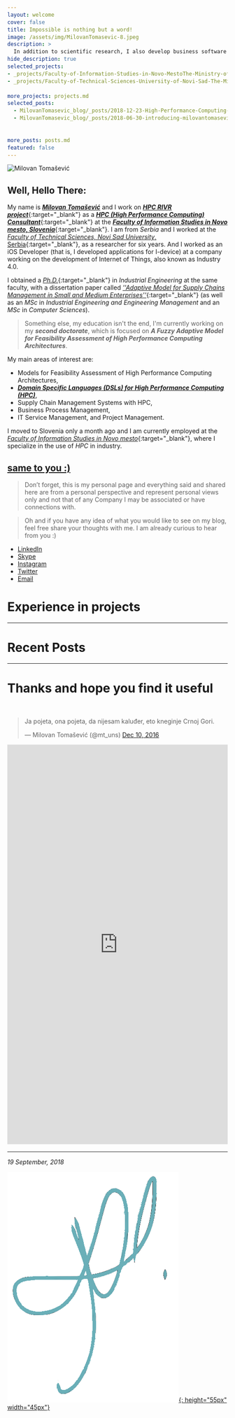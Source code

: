 ```yaml
---
layout: welcome
cover: false
title: Impossible is nothing but a word!
image: /assets/img/MilovanTomasevic-8.jpeg
description: >
  In addition to scientific research, I also develop business software and websites with the aim of creating a new product or service that consumers will want.
hide_description: true
selected_projects:
- _projects/Faculty-of-Information-Studies-in-Novo-MestoThe-Ministry-of-Education-Science-and-Sport-Slovenia.md
- _projects/Faculty-of-Technical-Sciences-University-of-Novi-Sad-The-Ministry-of-Education-Science-and-Technological-Development-of-the-Republic-of-Serbia.md

more_projects: projects.md
selected_posts:
  - MilovanTomasevic_blog/_posts/2018-12-23-High-Performance-Computing-Center-in-Slovenia-HPC-RIVR.md
  - MilovanTomasevic_blog/_posts/2018-06-30-introducing-milovantomasevic-website.md


more_posts: posts.md
featured: false
---
```


<aside class="about related mt4 mb4" role="complementary">
<div class="author mt4">
  <img src="https://www.milovantomasevic.com/assets/icons/milovantomasevic.png" class="avatar photo u-photo" alt="Milovan Tomašević" property="image" width="120" height="120" loading="lazy" />
  <h2 class="page-title">Well, Hello There:</h2>
<div class="tip" markdown="1">


My name is [***Milovan Tomašević***](/resume/) and I work on [**_HPC RIVR project_**](MilovanTomasevic_blog/_posts/2018-12-23-High-Performance-Computing-Center-in-Slovenia-HPC-RIVR.md){:target="_blank"} as a [**_HPC (High Performance Computing) Consultant_**](https://www.fis.unm.si/si/o-fakulteti/sodelavci/strokovni-sodelavci/){:target="_blank"} at the [**_Faculty of Information Studies in Novo mesto, Slovenia_**](https://www.fis.unm.si/en/){:target="_blank"}. I am from _Serbia_ and I worked at the [_Faculty of Technical Sciences, Novi Sad University_, Serbia](http://www.ftn.uns.ac.rs/n1386094394/faculty-of-technical-sciences){:target="_blank"}, as a researcher for six years. And I worked as an iOS Developer (that is, I developed applications for I-device) at a company working on the development of Internet of Things, also known as Industry 4.0.

I obtained a [*Ph.D.*](courses/fis/PhDfis.html#1){:target="_blank"} in *Industrial Engineering* at the same faculty, with a dissertation paper called [*''Adaptive Model for Supply Chains Management in Small and Medium Enterprises''*](http://nardus.mpn.gov.rs/handle/123456789/9234){:target="_blank"} (as well as an *MSc* in *Industrial Engineering and Engineering Management* and an *MSc* in *Computer Sciences*).

> Something else, my education isn't the end, I'm currently working on my **_second doctorate_**, which is focused on **_A Fuzzy Adaptive Model for Feasibility Assessment of High Performance Computing Architectures_**.

My main areas of interest are:

*   Models for Feasibility Assessment of High Performance Computing Architectures,
*   **_[Domain Specific Languages (DSLs) for High Performance Computing (HPC)](/courses/#table-of-contents)_**,
*   Supply Chain Management Systems with HPC,
*   Business Process Management,
*   IT Service Management, and Project Management.

I moved to Slovenia only a month ago and I am currently employed at the [*Faculty of Information Studies in Novo mesto*](https://www.fis.unm.si/si/o-fakulteti/sodelavci/strokovni-sodelavci/){:target="_blank"}, where I specialize in the use of *HPC* in industry.

## [same to you :)]()

>Don’t forget, this is my personal page and everything said and shared here are from a personal perspective and represent personal views only and not that of any Company I may be associated or have connections with.

>Oh and if you have any idea of what you would like to see on my blog, feel free share your thoughts with me. I am already curious to hear from you :)


</div>

<div class="sidebar-social">
<ul>
  <li>
    <a href="https://www.linkedin.com/in/PhDMilovanTomasevic" title="LinkedIn" class="no-mark-external" target="_blank">
      <span class="icon-linkedin2"></span>
      <span class="sr-only">LinkedIn</span>
    </a>
  </li>
    <li>
    <a href="skype:tomas_ns?call" title="Skype" class="no-mark-external" target="_blank">
      <span class="icon-skype"></span>
      <span class="sr-only">Skype</span>
    </a>
  </li>
  <li>
    <a href="https://www.instagram.com/mt.fis/" title="Instagram" class="no-mark-external" target="_blank">
      <span class="icon-instagram"></span>
      <span class="sr-only">Instagram</span>
    </a>
  </li>
  <li>
    <a href="https://twitter.com/mt_uns" title="Twitter" class="no-mark-external" target="_blank">
      <span class="icon-twitter"></span>
      <span class="sr-only">Twitter</span>
    </a>
  </li> 
  <li>
    <a href="mailto:milovan.tomasevic@fis.unm.si" title="Email" class="no-mark-external" target="_blank">
      <span class="icon-mail"></span>
      <span class="sr-only">Email</span>
    </a>
  </li>   
</ul>
</div>
</div>
</aside>


# Experience in projects

<!--projects-->

---

# Recent Posts

<!--posts-->

---

# Thanks and hope you find it useful

<br>
<script async src="//platform.twitter.com/widgets.js" charset="utf-8"></script>
<blockquote class="twitter-tweet" data-lang="en"><p lang="en" dir="ltr">Ja pojeta, ona pojeta, da nijesam kaluđer, eto kneginje Crnoj Gori.</p>&mdash; Milovan Tomašević (@mt_uns) <a href="https://twitter.com/mt_uns/status/807723158581211136">Dec 10, 2016</a></blockquote>


<iframe src="https://www.linkedin.com/embed/feed/update/urn:li:share:6501775769000386560" allowfullscreen width="100%;" height="914" frameborder="0"></iframe>



<br>

---

<!--author-->

*19 September, 2018* <br>

[![Milovan Tomašević - Potpis](/assets/img/MilovanTomasevicPotpis.png){: height="55px" width="45px"}](/resume/)